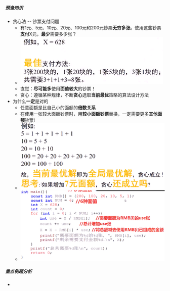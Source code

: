 ##### 预备知识

* 贪心法  --  钞票支付问题
  * 有1元、5元、10元、20元、100元和200元钞票**无穷多张**。使用这些钞票**支付**X元，**最少**需要多少张？
  * ![image-20210719195239392](贪心预备知识.assets/image-20210719195239392.png)
  * 直觉：**尽可能多**使用**面值较大**的钞票！
  * 贪心：遵循某种规律，不断**贪心**选取**当前最优**策略的算法设计方法
* 为什么**一定**是对的
  * 任意面额是比自己小的面额的**倍数关系**
  * 在使用一张较大面额钞票时，用**较小面额钞票**替换，一定需要更多**其他面额**钞票!
  * ![image-20210719195549583](贪心预备知识.assets/image-20210719195549583.png)
  * ![image-20210719195854581](贪心预备知识.assets/image-20210719195854581.png)

##### 重点例题分析

* 

